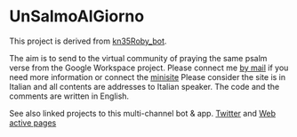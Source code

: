 # UnSalmoAlGiorno
This project is derived from [kn35Roby_bot](https://github.com/roberto-carnevale/kn35Roby_bot).

The aim is to send to the virtual community of praying the same psalm verse from the Google Workspace project.
Please connect me [by mail](mailto:kn35roby@gmail.com) if you need more information or connect the [minisite](https://sites.google.com/view/unsalmoalgiorno/home)
Please consider the site is in Italian and all contents are addresses to Italian speaker. The code and the comments are written in English.

See also linked projects to this multi-channel bot & app. [Twitter](https://github.com/roberto-carnevale/UnSalmoAlGiorno_twitter) and [Web active pages](https://github.com/roberto-carnevale/UnSalmoAlGiorno_web)
